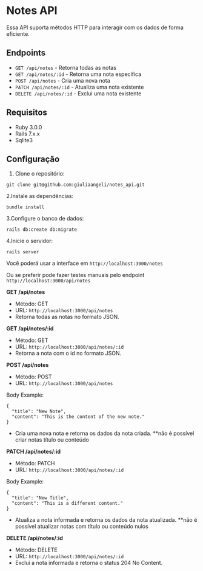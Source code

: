 # Notes API

Essa API suporta métodos HTTP para interagir com os dados de forma eficiente.

## Endpoints

- `GET /api/notes` - Retorna todas as notas
- `GET /api/notes/:id` - Retorna uma nota específica
- `POST /api/notes` - Cria uma nova nota
- `PATCH /api/notes/:id` - Atualiza uma nota existente
- `DELETE /api/notes/:id` - Exclui uma nota existente

## Requisitos

- Ruby 3.0.0
- Rails 7.x.x
- Sqlite3

## Configuração

1. Clone o repositório:

`git clone git@github.com:giuliaangeli/notes_api.git`

2.Instale as dependências:

`bundle install`

3.Configure o banco de dados:

`rails db:create db:migrate`

4.Inicie o servidor:

`rails server`

Você poderá usar a interface em `http://localhost:3000/notes`

Ou se preferir pode fazer testes manuais pelo endpoint `http://localhost:3000/api/notes`

**GET /api/notes**
- Método: GET
- URL: `http://localhost:3000/api/notes`
- Retorna todas as notas no formato JSON.

**GET /api/notes/:id**
- Método: GET
- URL: `http://localhost:3000/api/notes/:id`
- Retorna a nota com o id no formato JSON.

**POST /api/notes**
- Método: POST
- URL: `http://localhost:3000/api/notes`

Body Example:
```
{
  "title": "New Note",
  "content": "This is the content of the new note."
}
```
- Cria uma nova nota e retorna os dados da nota criada.
**não é possível criar notas título ou conteúdo

**PATCH /api/notes/:id**
- Método: PATCH
- URL: `http://localhost:3000/api/notes/:id`

Body Example:
```
{
  "title": "New Title",
  "content": "This is a different content."
}
```
- Atualiza a nota informada e retorna os dados da nota atualizada.
**não é possível atualizar notas com título ou conteúdo nulos

**DELETE /api/notes/:id**
- Método: DELETE
- URL: `http://localhost:3000/api/notes/:id`
- Exclui a nota informada e retorna o status 204 No Content.
